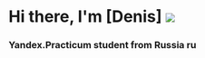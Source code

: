 # Hi there, I'm [Denis] ![](https://github.com/blackcater/blackcater/raw/main/images/Hi.gif) 
### Yandex.Practicum student from Russia ru

